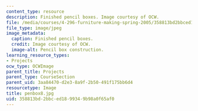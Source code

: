 ```yaml
---
content_type: resource
description: Finished pencil boxes. Image courtesy of OCW.
file: /media/courses/4-296-furniture-making-spring-2005/358813bd2bbced1899349b98a0f65af0_penbox8.jpg
file_type: image/jpeg
image_metadata:
  caption: Finished pencil boxes.
  credit: Image courtesy of OCW.
  image-alt: Pencil box construction.
learning_resource_types:
- Projects
ocw_type: OCWImage
parent_title: Projects
parent_type: CourseSection
parent_uid: 3aa84470-d2e3-8a9f-2b50-491f175bb6d4
resourcetype: Image
title: penbox8.jpg
uid: 358813bd-2bbc-ed18-9934-9b98a0f65af0
---
```

